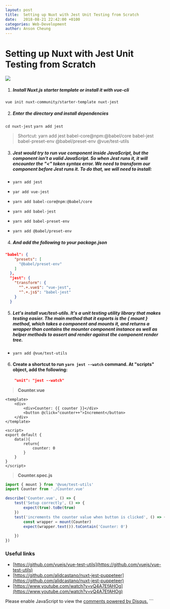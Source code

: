 ```yaml
---
layout: post
title:  Setting up Nuxt with Jest Unit Testing from Scratch
date:   2018-08-21 22:42:00 +0100
categories: Web-Development
author: Anson Cheung
---
```


# Setting up Nuxt with Jest Unit Testing from Scratch
![](https://image.ibb.co/cW8uTK/image.png)

1. ##### Install Nuxt.js starter template or install it with vue-cli
`vue init nuxt-community/starter-template nuxt-jest`

2. ##### Enter the directory and install dependencies
`cd nuxt-jest`
`yarn add jest`

> Shortcut: yarn add jest babel-core@npm:@babel/core babel-jest babel-preset-env @babel/preset-env @vue/test-utils

3. ##### Jest would try to run vue component inside JavaScript, but the component isn't a valid JavaScript. So when Jest runs it, it will encounter the "<" token syntax error. We need to transform our component before Jest runs it. To do that, we will need to install:

- `yarn add jest`
- `yar add vue-jest`

- `yarn add babel-core@npm:@babel/core`
- `yarn add babel-jest`
- `yarn add babel-preset-env`
- `yarn add @babel/preset-env`

4. ##### And add the following to your package.json
```json
"babel": {
    "presets": [
      "@babel/preset-env"
    ]
  },
  "jest": {
    "transform": {
      "^.+.vue$": "vue-jest",
      "^.+.js$": "babel-jest"
    }
  }
```

5. ##### Let's install vue/test-utils. It's a unit testing utility library that makes testing easier. The main method that it exports is the { mount } method, which takes a component and mounts it, and returns a wrapper than contains the mounter component instance as well as helper methods to assert and render against the component render tree.

- `yarn add @vue/test-utils`

6. #### Create a shortcut to run `yarn jest --watch` command. At "scripts" object, add the following:

```json
    "unit": "jest --watch"
```

> **Counter.vue**

```
<template>
    <div>
        <div>Counter: {{ counter }}</div>
        <button @click="counter++">Increment</button>
    </div>
</template>

<script>
export default {
    data(){
        return{
            counter: 0
        }
    }
}
</script>
```

> **Counter.spec.js**

```javascript
import { mount } from '@vue/test-utils'
import Counter from './Counter.vue'

describe('Counter.vue', () => {
    test('Setup correctly', () => {
        expect(true).toBe(true)
    })
    test('increments the counter value when button is clicked', () => {
        const wrapper = mount(Counter)
        expect(wrapper.text()).toContain('Counter: 0')
        
    })
})
```

### Useful links 
- [https://github.com/vuejs/vue-test-utils](https://github.com/vuejs/vue-test-utils)
- [https://github.com/alidcastano/nuxt-jest-puppeteer](https://github.com/alidcastano/nuxt-jest-puppeteer)
- [https://www.youtube.com/watch?v=vQ4A7EfAHOg](https://www.youtube.com/watch?v=vQ4A7EfAHOg)


<div id="disqus_thread"></div>
<script>

/**
*  RECOMMENDED CONFIGURATION VARIABLES: EDIT AND UNCOMMENT THE SECTION BELOW TO INSERT DYNAMIC VALUES FROM YOUR PLATFORM OR CMS.
*  LEARN WHY DEFINING THESE VARIABLES IS IMPORTANT: https://disqus.com/admin/universalcode/#configuration-variables*/
/*
var disqus_config = function () {
this.page.url = window.location.href;  // Replace PAGE_URL with your page's canonical URL variable
this.page.identifier = 'setting-up-nuxt-with-jest-unit-testing-from-scratch'; // Replace PAGE_IDENTIFIER with your page's unique identifier variable
};
*/
(function() { // DON'T EDIT BELOW THIS LINE
var d = document, s = d.createElement('script');
s.src = 'https://ansonc.disqus.com/embed.js';
s.setAttribute('data-timestamp', +new Date());
(d.head || d.body).appendChild(s);
})();
</script>
<noscript>Please enable JavaScript to view the <a href="https://disqus.com/?ref_noscript">comments powered by Disqus.</a></noscript>
```
